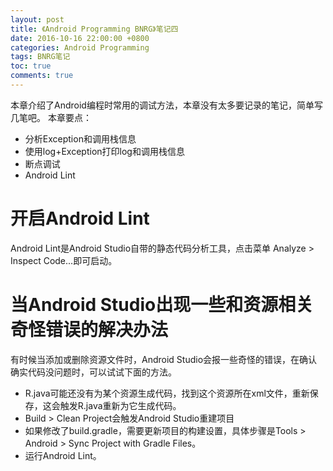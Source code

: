```yaml
---
layout: post
title: 《Android Programming BNRG》笔记四
date: 2016-10-16 22:00:00 +0800
categories: Android Programming
tags: BNRG笔记
toc: true
comments: true
---
```

本章介绍了Android编程时常用的调试方法，本章没有太多要记录的笔记，简单写几笔吧。
本章要点：
- 分析Exception和调用栈信息
- 使用log+Exception打印log和调用栈信息
- 断点调试
- Android Lint
<!-- more -->
# 开启Android Lint
Android Lint是Android Studio自带的静态代码分析工具，点击菜单 Analyze > Inspect Code...即可启动。

# 当Android Studio出现一些和资源相关奇怪错误的解决办法
有时候当添加或删除资源文件时，Android Studio会报一些奇怪的错误，在确认确实代码没问题时，可以试试下面的方法。
- R.java可能还没有为某个资源生成代码，找到这个资源所在xml文件，重新保存，这会触发R.java重新为它生成代码。
- Build > Clean Project会触发Android Studio重建项目
- 如果修改了build.gradle，需要更新项目的构建设置，具体步骤是Tools > Android > Sync Project with Gradle Files。
- 运行Android Lint。